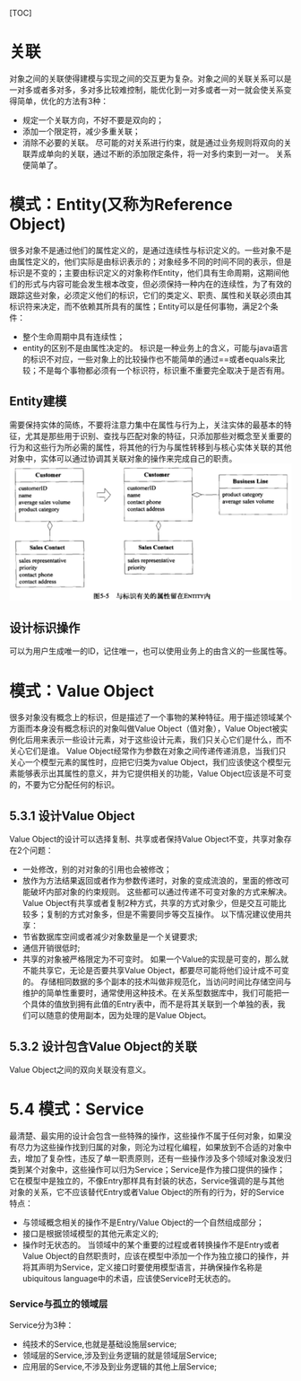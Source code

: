 [TOC]
# 关联
对象之间的关联使得建模与实现之间的交互更为复杂。对象之间的关联关系可以是一对多或者多对多，多对多比较难控制，能优化到一对多或者一对一就会使关系变得简单，优化的方法有3种：
- 规定一个关联方向，不好不要是双向的；
- 添加一个限定符，减少多重关联；
- 消除不必要的关联。
尽可能的对关系进行约束，就是通过业务规则将双向的关联弄成单向的关联，通过不断的添加限定条件，将一对多约束到一对一。
关系便简单了。
# 模式：Entity(又称为Reference Object)
很多对象不是通过他们的属性定义的，是通过连续性与标识定义的。一些对象不是由属性定义的，他们实际是由标识表示的；对象经多不同的时间不同的表示，但是标识是不变的；主要由标识定义的对象称作Entity，他们具有生命周期，这期间他们的形式与内容可能会发生根本改变，但必须保持一种内在的连续性，为了有效的跟踪这些对象，必须定义他们的标识，它们的类定义、职责、属性和关联必须由其标识符来决定，而不依赖其所具有的属性；Entity可以是任何事物，满足2个条件：
- 整个生命周期中具有连续性；
- entity的区别不是由属性决定的。
标识是一种业务上的含义，可能与java语言的标识不对应，一些对象上的比较操作也不能简单的通过==或者equals来比较；不是每个事物都必须有一个标识符，标识重不重要完全取决于是否有用。
## Entity建模
需要保持实体的简练，不要将注意力集中在属性与行为上，关注实体的最基本的特征，尤其是那些用于识别、查找与匹配对象的特征，只添加那些对概念至关重要的行为和这些行为所必需的属性，将其他的行为与属性转移到与核心实体关联的其他对象中，实体可以通过协调其关联对象的操作来完成自己的职责。
![实体责任拆分](../entity-sperate.png)
## 设计标识操作
可以为用户生成唯一的ID，记住唯一，也可以使用业务上的由含义的一些属性等。
# 模式：Value Object
很多对象没有概念上的标识，但是描述了一个事物的某种特征。用于描述领域某个方面而本身没有概念标识的对象叫做Value Object（值对象），Value Object被实例化后用来表示一些设计元素，对于这些设计元素，我们只关心它们是什么，而不关心它们是谁。
Value Object经常作为参数在对象之间传递传递消息，当我们只关心一个模型元素的属性时，应把它归类为value Object，我们应该使这个模型元素能够表示出其属性的意义，并为它提供相关的功能，Value Object应该是不可变的，不要为它分配任何的标识。
## 5.3.1 设计Value Object
Value Object的设计可以选择复制、共享或者保持Value Object不变，共享对象存在2个问题：
- 一处修改，别的对对象的引用也会被修改；
- 放作为方法结果返回或者作为参数传递时，对象的变成流浪的，里面的修改可能破坏内部对象的约束规则。
这些都可以通过传递不可变对象的方式来解决。Value Object有共享或者复制2种方式，共享的方式对象少，但是交互可能比较多；复制的方式对象多，但是不需要同步等交互操作。
以下情况建议使用共享：
- 节省数据库空间或者减少对象数量是一个关键要求;
- 通信开销很低时;
- 共享的对象被严格限定为不可变时。
如果一个Value的实现是可变的，那么就不能共享它，无论是否要共享Value Object，都要尽可能将他们设计成不可变的。
存储相同数据的多个副本的技术叫做非规范化，当访问时间比存储空间与维护的简单性重要时，通常使用这种技术。在关系型数据库中，我们可能把一个具体的值放到拥有此值的Entry表中，而不是将其关联到一个单独的表，我们可以随意的使用副本，因为处理的是Value Object。
## 5.3.2 设计包含Value Object的关联
Value Object之间的双向关联没有意义。
# 5.4 模式：Service
最清楚、最实用的设计会包含一些特殊的操作，这些操作不属于任何对象，如果没有尽力为这些操作找到归属的对象，则沦为过程化编程，如果放到不合适的对象中去，增加了复杂性，违反了单一职责原则，还有一些操作涉及多个领域对象没发归类到某个对象中，这些操作可以归为Service；Service是作为接口提供的操作；它在模型中是独立的，不像Entry那样具有封装的状态，Service强调的是与其他对象的关系，它不应该替代Entry或者Value Object的所有的行为，好的Service特点：
- 与领域概念相关的操作不是Entry/Value Object的一个自然组成部分；
- 接口是根据领域模型的其他元素定义的;
- 操作时无状态的。
当领域中的某个重要的过程或者转换操作不是Entry或者Value Object的自然职责时，应该在模型中添加一个作为独立接口的操作，并将其声明为Service，定义接口时要使用模型语言，并确保操作名称是ubiquitous language中的术语，应该使Service时无状态的。
### Service与孤立的领域层
Service分为3种：
- 纯技术的Service,也就是基础设施层service;
- 领域层的Service,涉及到业务逻辑的就是领域层Service;
- 应用层的Service,不涉及到业务逻辑的其他上层Service;

